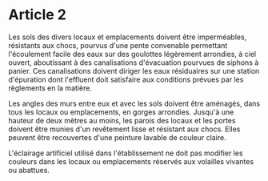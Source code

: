 # Article 2

Les sols des divers locaux et emplacements doivent être imperméables, résistants aux chocs, pourvus d'une pente convenable permettant l'écoulement facile des eaux sur des goulottes légèrement arrondies, à ciel ouvert, aboutissant à des canalisations d'évacuation pourvues de siphons à panier. Ces canalisations doivent diriger les eaux résiduaires sur une station d'épuration dont l'effluent doit satisfaire aux conditions prévues par les règlements en la matière.

Les angles des murs entre eux et avec les sols doivent être aménagés, dans tous les locaux ou emplacements, en gorges arrondies.    Jusqu'à une hauteur de deux mètres au moins, les parois des locaux et les portes doivent être munies d'un revêtement lisse et résistant aux chocs. Elles peuvent être recouvertes d'une peinture lavable de couleur claire.

L'éclairage artificiel utilisé dans l'établissement ne doit pas modifier les couleurs dans les locaux ou emplacements réservés aux volailles vivantes ou abattues.
